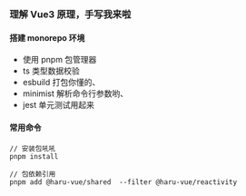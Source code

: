 ### 理解 Vue3 原理，手写我来啦

#### 搭建 monorepo 环境

- 使用 pnpm 包管理器
- ts 类型数据校验
- esbuild 打包你懂的、
- minimist 解析命令行参数哟、
- jest 单元测试用起来

#### 常用命令

```
// 安装包吼吼
pnpm install

// 包依赖引用
pnpm add @haru-vue/shared  --filter @haru-vue/reactivity

```

